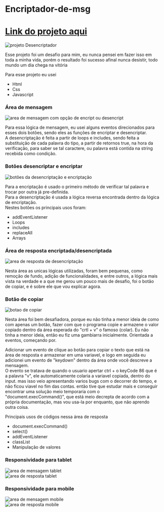 # Encriptador-de-msg

<h1><a href="https://jose-rennyer.github.io/Encriptador-de-msg/">Link do projeto aqui</a></h1>

<div>
  <img src="https://user-images.githubusercontent.com/93714892/171004223-c3f37f4c-e865-46af-b5c0-6402c84da4dc.png" alt="projeto Desencriptador"/>
</div>

<p>Esse projeto foi um desafio para mim, eu nunca pensei em fazer isso em toda a minha vida, porém o resultado foi sucesso afinal nunca desistir, todo mundo um dia chega na vitória
</p>

<p>Para esse projeto eu usei</p>
<ul>
  <li>Html</li>
  <li>Css</li>
  <li>Javascript</li>
</ul>

<h3>Área de mensagem</h3>
<div>
  <img src="https://user-images.githubusercontent.com/93714892/171004779-b7868ca7-e0c3-4af3-95dd-2d8309b694c5.png" alt="area de mensagem com opção de encript ou desencript"/>
</div>

<p>Para essa lógica de mensagem, eu usei alguns eventos direcionados para esses dois botões, sendo eles as funções de encriptar e desencriptar.
<br>
A desencriptação é feita a partir de loops e includes, sendo feita a substituição de cada palavra do tipo, a partir de retornos true, na hora da verificação, para saber
  se tal caractere, ou palavra está contida na string recebida como condição.
</p>

<h3>Botões desencriptar e encriptar</h3>
<div>
  <img src="https://user-images.githubusercontent.com/93714892/171005399-042cab3b-fbf6-40ef-bcbe-8849e432f219.png" alt="botões da desencriptação e encriptação"/>
</div>

<p>Para a encriptação é usado o primeiro método de verificar tal palavra e trocar por outra já pre-definida.
<br>Para a desencriptação é usada a lógica reversa encontrada dentro da lógica de encriptação.
<br>Nestes botões os principais usos foram:</p>

<ul>
  <li>addEventListener</li>
  <li>Loops</li>
  <li>includes</li>
  <li>replaceAll</li>
  <li>Arrays</li>
</ul>

<h3>Área de resposta encriptada/desencriptada</h3>

<div>
  <img src="https://user-images.githubusercontent.com/93714892/171006090-ca7b15b9-81fa-41f4-8390-6aa430134dab.png" alt="area de resposta de desencriptação"/>
</div>

<p>Nesta área as unicas lógicas utilizadas, foram bem pequenas, como remoção de fundo, adição de funcionalidades, e entre outros, a lógica mais vista na verdade
e a que me gerou um pouco mais de desafio, foi o botão de copiar, e é sobre ele que vou explicar agora.</p>

<h3>Botão de copiar</h3>
<div>
  <img src="https://user-images.githubusercontent.com/93714892/171006590-f62e93c9-748c-44ae-9de8-f62204bae20c.png" alt="botao de copiar"/>
</div>

<p>Nesta área foi bem desafiadora, porque eu não tinha a menor ideia de como com apenas um botão, fazer com que o programa copie e armazene o valor copiado dentro
da área esperada do "crtl + v" o famoso (colar). Eu não tinha a menor ideia, então eu fiz uma gambiarra inicialmente. Orientada a eventos, começando por.<br>

 Adicionar um evento de clique ao botão para copiar o texto que está na área de resposta e armazenar em uma variavel, e logo em seguida eu adicionei um evento de "keydown"
  dentro da área onde você descreve a mensagem.<br>
  O evento se tratava de quando o usuario apertar ctrl + o keyCode 86 que é a palavra "v", ele automaticamente colaria a variavel copiada, dentro do input. mas isso
  veio apresentando varios bugs com o decorrer do tempo, e não ficou viavel no fim das contas. então tive que estudar mais e conseguir encontrar uma solução meio
  temporaria com o "document.execCommand()", que está meio decrepta de acordo com a própria documentação, mas vou usa-la por enquanto, que não aprendo outra coisa.
</p>

<p>Principais usos de códigos nessa área de resposta</p>
<ul>
  <li>document.execCommand()</li>
  <li>select()</li>
  <li>addEventListener</li>
  <li>classList</li>
  <li>Manipulação de valores</li>
</ul>


<h3>Responsividade para tablet</h3>

<div>
  <img src="https://user-images.githubusercontent.com/93714892/171008398-532394c7-e87e-4107-8208-0738e70338e1.png" alt="area de mensagem tablet"/>
</div>
<div>
  <img src="https://user-images.githubusercontent.com/93714892/171008533-def792f6-c4c5-40ac-87f0-890fe0268a28.png" alt="area de resposta tablet"/>
</div>



<h3>Responsividade para mobile</h3>
<div>
  <img src="https://user-images.githubusercontent.com/93714892/171008632-f44337bf-1f23-46a8-8ab7-78d635ae1492.png" alt="area de mensagem mobile"/>
</div>

<div>
  <img src="https://user-images.githubusercontent.com/93714892/171008745-7c8e9426-143c-4d52-89d3-1063d80d4483.png" alt="area de resposta mobile"/>
</div>


















